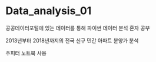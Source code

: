 # Data_analysis_01
공공데이터포털에 있는 데이터를 통해 파이썬 데이터 분석 혼자 공부

2013년부터 2018년까지의 전국 신규 민간 아파트 분양가 분석

주피터 노트북 사용
